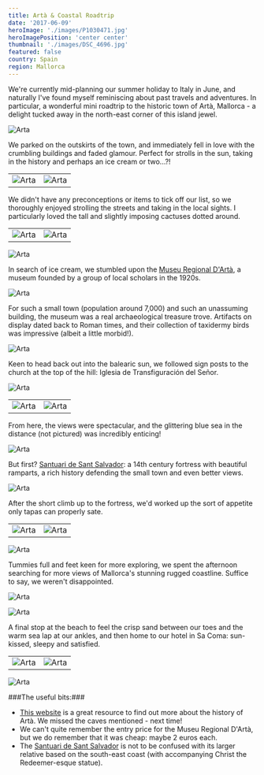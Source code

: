 ```yaml
---
title: Artà & Coastal Roadtrip
date: '2017-06-09'
heroImage: './images/P1030471.jpg'
heroImagePosition: 'center center'
thumbnail: './images/DSC_4696.jpg'
featured: false
country: Spain
region: Mallorca
---
```


We're currently mid-planning our summer holiday to Italy in June, and naturally I've found myself reminiscing about past travels and adventures. In particular, a wonderful mini roadtrip to the historic town of Artà, Mallorca - a delight tucked away in the north-east corner of this island jewel.

![Arta](./images/P1030454.jpg)

We parked on the outskirts of the town, and immediately fell in love with the crumbling buildings and faded glamour. Perfect for strolls in the sun, taking in the history and perhaps an ice cream or two...?!

|                                |                                |
| ------------------------------ | ------------------------------ |
| ![Arta](./images/P1030487.jpg) | ![Arta](./images/P1030453.jpg) |

We didn't have any preconceptions or items to tick off our list, so we thoroughly enjoyed strolling the streets and taking in the local sights. I particularly loved the tall and slightly imposing cactuses dotted around.

|                                |                                |
| ------------------------------ | ------------------------------ |
| ![Arta](./images/P1030451.jpg) | ![Arta](./images/P1030465.jpg) |

![Arta](./images/DSC_4766.jpg)

In search of ice cream, we stumbled upon the [Museu Regional D'Artà](http://www.artamallorca.travel/en/what-to-visit/27/regional-museum-of-arta), a museum founded by a group of local scholars in the 1920s.

![Arta](./images/P1030483.jpg)

For such a small town (population around 7,000) and such an unassuming building, the museum was a real archaeological treasure trove. Artifacts on display dated back to Roman times, and their collection of taxidermy birds was impressive (albeit a little morbid!).

![Arta](./images/P1030500.jpg)

Keen to head back out into the balearic sun, we followed sign posts to the church at the top of the hill: Iglesia de Transfiguración del Señor.

![Arta](./images/DSC_4696.jpg)

|                                |                                |
| ------------------------------ | ------------------------------ |
| ![Arta](./images/P1030502.jpg) | ![Arta](./images/P1030505.jpg) |

From here, the views were spectacular, and the glittering blue sea in the distance (not pictured) was incredibly enticing!

![Arta](./images/P1030499.jpg)

But first? [Santuari de Sant Salvador](https://www.seemallorca.com/castles/santuari-de-sant-salvador-arta-688512): a 14th century fortress with beautiful ramparts, a rich history defending the small town and even better views.

![Arta](./images/P1030535.jpg)

After the short climb up to the fortress, we'd worked up the sort of appetite only tapas can properly sate.

|                                |                                |
| ------------------------------ | ------------------------------ |
| ![Arta](./images/P1030574.jpg) | ![Arta](./images/P1030522.jpg) |

![Arta](./images/DSC_4799.jpg)

Tummies full and feet keen for more exploring, we spent the afternoon searching for more views of Mallorca's stunning rugged coastline. Suffice to say, we weren't disappointed.

![Arta](./images/DSC_4786.jpg)

![Arta](./images/P1030651.jpg)

A final stop at the beach to feel the crisp sand between our toes and the warm sea lap at our ankles, and then home to our hotel in Sa Coma: sun-kissed, sleepy and satisfied.

|                                |                                |
| ------------------------------ | ------------------------------ |
| ![Arta](./images/P1030611.jpg) | ![Arta](./images/P1030670.jpg) |

![Arta](./images/P1030701.jpg)

###The useful bits:###

- [This website](https://www.seemallorca.com/arta) is a great resource to find out more about the history of Artà. We missed the caves mentioned - next time!
- We can't quite remember the entry price for the Museu Regional D'Artà, but we do remember that it was cheap: maybe 2 euros each.
- The [Santuari de Sant Salvador](https://www.seemallorca.com/castles/santuari-de-sant-salvador-arta-688512) is not to be confused with its larger relative based on the south-east coast (with accompanying Christ the Redeemer-esque statue).
